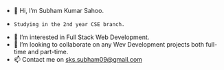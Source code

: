 - 👋 Hi, I’m Subham Kumar Sahoo.
-     Studying in the 2nd year CSE branch.
- 👀 I’m interested in Full Stack Web Development.
- 💞️ I’m looking to collaborate on any Wev Development projects both full-time and part-time. 
- 📫 Contact me on sks.subham09@gmail.com

<!---
subhamsks/subhamsks is a ✨ special ✨ repository because its `README.md` (this file) appears on your GitHub profile.
You can click the Preview link to take a look at your changes.
--->
